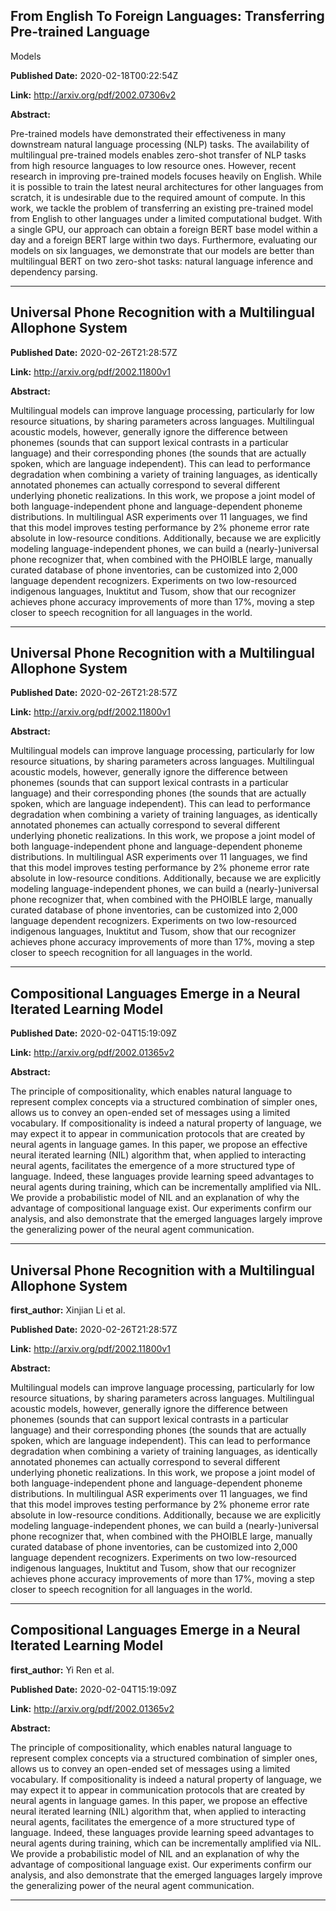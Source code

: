 ## From English To Foreign Languages: Transferring Pre-trained Language
  Models

**Published Date:** 2020-02-18T00:22:54Z

**Link:** http://arxiv.org/pdf/2002.07306v2

**Abstract:**

  Pre-trained models have demonstrated their effectiveness in many downstream
natural language processing (NLP) tasks. The availability of multilingual
pre-trained models enables zero-shot transfer of NLP tasks from high resource
languages to low resource ones. However, recent research in improving
pre-trained models focuses heavily on English. While it is possible to train
the latest neural architectures for other languages from scratch, it is
undesirable due to the required amount of compute. In this work, we tackle the
problem of transferring an existing pre-trained model from English to other
languages under a limited computational budget. With a single GPU, our approach
can obtain a foreign BERT base model within a day and a foreign BERT large
within two days. Furthermore, evaluating our models on six languages, we
demonstrate that our models are better than multilingual BERT on two zero-shot
tasks: natural language inference and dependency parsing.


---

## Universal Phone Recognition with a Multilingual Allophone System

**Published Date:** 2020-02-26T21:28:57Z

**Link:** http://arxiv.org/pdf/2002.11800v1

**Abstract:**

  Multilingual models can improve language processing, particularly for low
resource situations, by sharing parameters across languages. Multilingual
acoustic models, however, generally ignore the difference between phonemes
(sounds that can support lexical contrasts in a particular language) and their
corresponding phones (the sounds that are actually spoken, which are language
independent). This can lead to performance degradation when combining a variety
of training languages, as identically annotated phonemes can actually
correspond to several different underlying phonetic realizations. In this work,
we propose a joint model of both language-independent phone and
language-dependent phoneme distributions. In multilingual ASR experiments over
11 languages, we find that this model improves testing performance by 2%
phoneme error rate absolute in low-resource conditions. Additionally, because
we are explicitly modeling language-independent phones, we can build a
(nearly-)universal phone recognizer that, when combined with the PHOIBLE large,
manually curated database of phone inventories, can be customized into 2,000
language dependent recognizers. Experiments on two low-resourced indigenous
languages, Inuktitut and Tusom, show that our recognizer achieves phone
accuracy improvements of more than 17%, moving a step closer to speech
recognition for all languages in the world.


---

## Universal Phone Recognition with a Multilingual Allophone System

**Published Date:** 2020-02-26T21:28:57Z

**Link:** http://arxiv.org/pdf/2002.11800v1

**Abstract:**

  Multilingual models can improve language processing, particularly for low
resource situations, by sharing parameters across languages. Multilingual
acoustic models, however, generally ignore the difference between phonemes
(sounds that can support lexical contrasts in a particular language) and their
corresponding phones (the sounds that are actually spoken, which are language
independent). This can lead to performance degradation when combining a variety
of training languages, as identically annotated phonemes can actually
correspond to several different underlying phonetic realizations. In this work,
we propose a joint model of both language-independent phone and
language-dependent phoneme distributions. In multilingual ASR experiments over
11 languages, we find that this model improves testing performance by 2%
phoneme error rate absolute in low-resource conditions. Additionally, because
we are explicitly modeling language-independent phones, we can build a
(nearly-)universal phone recognizer that, when combined with the PHOIBLE large,
manually curated database of phone inventories, can be customized into 2,000
language dependent recognizers. Experiments on two low-resourced indigenous
languages, Inuktitut and Tusom, show that our recognizer achieves phone
accuracy improvements of more than 17%, moving a step closer to speech
recognition for all languages in the world.


---

## Compositional Languages Emerge in a Neural Iterated Learning Model

**Published Date:** 2020-02-04T15:19:09Z

**Link:** http://arxiv.org/pdf/2002.01365v2

**Abstract:**

  The principle of compositionality, which enables natural language to
represent complex concepts via a structured combination of simpler ones, allows
us to convey an open-ended set of messages using a limited vocabulary. If
compositionality is indeed a natural property of language, we may expect it to
appear in communication protocols that are created by neural agents in language
games. In this paper, we propose an effective neural iterated learning (NIL)
algorithm that, when applied to interacting neural agents, facilitates the
emergence of a more structured type of language. Indeed, these languages
provide learning speed advantages to neural agents during training, which can
be incrementally amplified via NIL. We provide a probabilistic model of NIL and
an explanation of why the advantage of compositional language exist. Our
experiments confirm our analysis, and also demonstrate that the emerged
languages largely improve the generalizing power of the neural agent
communication.


---

## Universal Phone Recognition with a Multilingual Allophone System

**first_author:** Xinjian Li et al.

**Published Date:** 2020-02-26T21:28:57Z

**Link:** http://arxiv.org/pdf/2002.11800v1

**Abstract:**

  Multilingual models can improve language processing, particularly for low
resource situations, by sharing parameters across languages. Multilingual
acoustic models, however, generally ignore the difference between phonemes
(sounds that can support lexical contrasts in a particular language) and their
corresponding phones (the sounds that are actually spoken, which are language
independent). This can lead to performance degradation when combining a variety
of training languages, as identically annotated phonemes can actually
correspond to several different underlying phonetic realizations. In this work,
we propose a joint model of both language-independent phone and
language-dependent phoneme distributions. In multilingual ASR experiments over
11 languages, we find that this model improves testing performance by 2%
phoneme error rate absolute in low-resource conditions. Additionally, because
we are explicitly modeling language-independent phones, we can build a
(nearly-)universal phone recognizer that, when combined with the PHOIBLE large,
manually curated database of phone inventories, can be customized into 2,000
language dependent recognizers. Experiments on two low-resourced indigenous
languages, Inuktitut and Tusom, show that our recognizer achieves phone
accuracy improvements of more than 17%, moving a step closer to speech
recognition for all languages in the world.


---

## Compositional Languages Emerge in a Neural Iterated Learning Model

**first_author:** Yi Ren et al.

**Published Date:** 2020-02-04T15:19:09Z

**Link:** http://arxiv.org/pdf/2002.01365v2

**Abstract:**

  The principle of compositionality, which enables natural language to
represent complex concepts via a structured combination of simpler ones, allows
us to convey an open-ended set of messages using a limited vocabulary. If
compositionality is indeed a natural property of language, we may expect it to
appear in communication protocols that are created by neural agents in language
games. In this paper, we propose an effective neural iterated learning (NIL)
algorithm that, when applied to interacting neural agents, facilitates the
emergence of a more structured type of language. Indeed, these languages
provide learning speed advantages to neural agents during training, which can
be incrementally amplified via NIL. We provide a probabilistic model of NIL and
an explanation of why the advantage of compositional language exist. Our
experiments confirm our analysis, and also demonstrate that the emerged
languages largely improve the generalizing power of the neural agent
communication.


---

